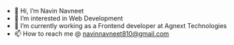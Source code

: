 - 👋 Hi, I’m Navin Navneet
- 👀 I’m interested in Web Development
- 🌱 I’m currently working as a Frontend developer at Agnext Technologies
- 📫 How to reach me @ navinnavneet810@gmail.com

<!---
navinnavneet/navinnavneet is a ✨ special ✨ repository because its `README.md` (this file) appears on your GitHub profile.
You can click the Preview link to take a look at your changes.
--->

